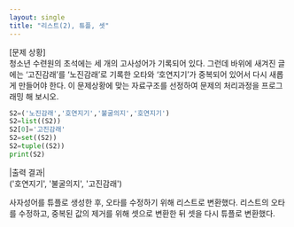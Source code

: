 ```yaml
---
layout: single
title: "리스트(2), 튜플, 셋"
---
```


[문제 상황]  
청소년 수련원의 초석에는 세 개의 고사성어가 기록되어 있다. 그런데 바위에 새겨진 글에는 ‘고진감래’를 ‘노진감래’로 기록한 오타와 ‘호연지기’가 중복되어 있어서 다시 새롭게 만들어야 한다. 이 문제상황에 맞는  자료구조를 선정하여 문제의 처리과정을 프로그래밍 해 보시오. 


~~~python
S2=('노진감래','호연지기','불굴의지','호연지기')
S2=list((S2))
S2[0]='고진감래'
S2=set((S2))
S2=tuple((S2))
print(S2)
~~~

|출력 결과|  
('호연지기', '불굴의지', '고진감래')

사자성어를 튜플로 생성한 후, 오타를 수정하기 위해 리스트로 변환했다. 리스트의 오타를 수정하고, 중복된 값의 제거를 위해 셋으로 변환한 뒤 셋을 다시 튜플로 변환했다.
